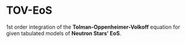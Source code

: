 # TOV-EoS
1st order integration of the **Tolman-Oppenheimer-Volkoff** equation for given tabulated models of **Neutron Stars' EoS**.